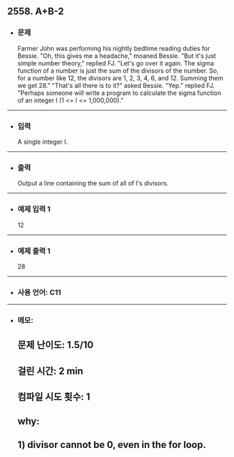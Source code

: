 ## 2558. A+B-2

- ### 문제

  Farmer John was performing his nightly bedtime reading duties for Bessie. "Oh, this gives me a headache," moaned Bessie. "But it's just simple number theory," replied FJ. "Let's go over it again. The sigma function of a number is just the sum of the divisors of the number. So, for a number like 12, the divisors are 1, 2, 3, 4, 6, and 12. Summing them we get 28." "That's all there is to it?" asked Bessie. "Yep." replied FJ. "Perhaps someone will write a program to calculate the sigma function of an integer I (1 <= I <= 1,000,000)."
  
---


- ### 입력
  
  A single integer I. 

---

- ### 출력

  Output a line containing the sum of all of I's divisors.

---
 
- ### 예제 입력 1 

  12

---

- ### 예제 출력 1 

  28
  
---

- ### 사용 언어: C11

---

- ### 메모:

  ## 문제 난이도: 1.5/10
  ## 걸린 시간: 2 min
  ## 컴파일 시도 횟수: 1
  ## why: 
  ## 1) divisor cannot be 0, even in the for loop.
  
